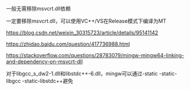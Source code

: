 一般无需移除msvcrt.dll依赖



一定要移除msvcrt.dll，可以使用VC++/VS在Release模式下编译为MT

https://blog.csdn.net/weixin_30315723/article/details/95141142

https://zhidao.baidu.com/question/417736988.html





https://stackoverflow.com/questions/28783079/mingw-mingw64-linking-and-dependency-on-msvcrt-dll



对于libgcc_s_dw2-1.dll和libstdc++-6.dll，mingw可以通过-static -static-libgcc -static-libstdc++避免